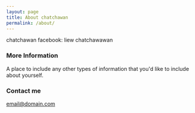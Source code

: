 ```yaml
---
layout: page
title: About chatchawan
permalink: /about/
---
```

chatchawan
facebook: liew chatchawawan
### More Information

A place to include any other types of information that you'd like to include about yourself.

### Contact me

[email@domain.com](chatchawan.scs57@ubru.ac.th)
